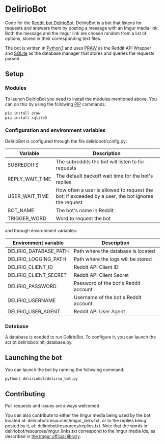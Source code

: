 # DelirioBot

Code for the [Reddit bot DelirioBot](https://old.reddit.com/user/deliriobot/).
DelirioBot is a bot that listens for requests and answers them by posting a message with an Imgur media link. Both the message and the Imgur link are chosen random from a list of options, stored in their corresponding text files.

The bot is written in [Python3](https://www.python.org/) and uses [PRAW](https://praw.readthedocs.io/en/latest) as the Reddit API Wrapper and [SQLite](https://www.sqlite.org/index.html) as the database manager that stores and queries the requests parsed.

## Setup

### Modules
To launch DelirioBot you need to install the modules mentioned above. You can do this by using the following [PIP](https://pypi.org/project/pip/) commands:

```sh
pip install praw
pip install sqlite3
```

### Configuration and environment variables

DelirioBot is configured through the file deliriobot/config.py:

| Variable        | Description |
| -------------   | ------------- |
| SUBREDDITS      | The subreddits the bot will listen to for requests |
| REPLY_WAIT_TIME | The default backoff wait time for the bot's replies |
| USER_WAIT_TIME  | How often a user is allowed to request the bot; if exceeded by a user, the bot ignores the request |
| BOT_NAME        | The bot's name in Reddit |
| TRIGGER_WORD    | Word to request the bot |

 and through environment variables:

| Environment variable        | Description |
| -------------   | ------------- |
| DELIRIO_DATABASE_PATH | Path where the database is located |
| DELIRIO_LOGGING_PATH  | Path where the logs will be stored |
| DELIRIO_CLIENT_ID     | Reddit API Client ID |
| DELIRIO_CLIENT_SECRET | Reddit API Client Secret |
| DELIRIO_PASSWORD      | Password of the bot's Reddit account |
| DELIRIO_USERNAME      | Username of the bot's Reddit account |
| DELIRIO_USER_AGENT    | Reddit API User Agent |


### Database

A database is needed to run DelirioBot. To configure it, you can launch the script deliriobot/init_database.py.

## Launching the bot

You can launch the bot by running the following command:

```sh
python3 deliriobot/delirio_bot.py
```

## Contributing

Pull requests and issues are always welcomed.

You can also contribute to either the Imgur media being used by the bot, located at: deliriobot/resources/imgur_links.txt, or to the replies being posted by it, at: deliriobot/resources/replies.txt. Note that the words in deliriobot/resources/imgur_links.txt correspond to the Imgur media ids, as described in [the Imgur official library](https://github.com/Imgur/imgurpython).

